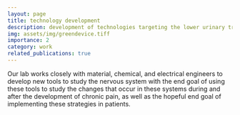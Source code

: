 ```yaml
---
layout: page
title: technology development
description: development of technologies targeting the lower urinary tract to improve basic science and human health
img: assets/img/greendevice.tiff
importance: 2
category: work
related_publications: true
---
```


Our lab works closely with material, chemical, and electrical engineers to develop new tools to study the nervous system with the end goal of using these tools to study the changes that occur in these systems during and after the development of chronic pain, as well as the hopeful end goal of implementing these strategies in patients.
